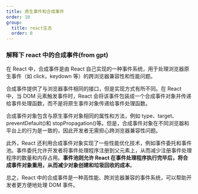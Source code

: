 ```yaml
---
title: 原生事件和合成事件
order: 10
group:
  title: react生态
  order: 0
---
```


### 解释下 react 中的合成事件(from gpt)

在 React 中，合成事件是由 React 自己实现的一种事件系统，用于处理浏览器原生事件（如 click，keydown 等）的跨浏览器兼容性和性能问题。

合成事件提供了与浏览器事件相同的接口，但是实现方式有所不同。在 React 中，当 DOM 元素触发事件时，React 会将该事件包装成一个合成事件对象并传递给事件处理函数，而不是将原生事件对象传递给事件处理函数。

合成事件对象包含与原生事件对象相同的属性和方法，例如 type、target、preventDefault()和 stopPropagation()等。但是，合成事件对象在不同浏览器和平台上的行为是一致的，因此开发者无需担心跨浏览器兼容性问题。

此外，React 还利用合成事件对象实现了一些性能优化技术，例如事件委托和事件池。事件委托允许开发者将事件处理程序注册到父元素上，从而减少注册事件处理程序的数量和内存占用。**事件池则允许 React 在事件处理程序执行完毕后，将合成事件对象重用，从而减少对象创建和垃圾回收的成本**。

总之，React 中的合成事件是一种高性能、跨浏览器兼容的事件系统，可以帮助开发者更方便地处理 DOM 事件。
